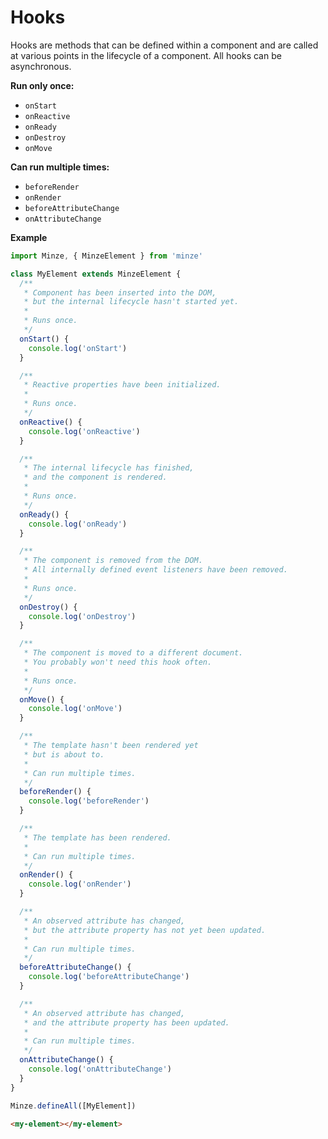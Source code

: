 # Hooks

Hooks are methods that can be defined within a component and are called at various points in the lifecycle of a component. All hooks can be asynchronous.

**Run only once:**

- `onStart`
- `onReactive`
- `onReady`
- `onDestroy`
- `onMove`

**Can run multiple times:**

- `beforeRender`
- `onRender`
- `beforeAttributeChange`
- `onAttributeChange`

**Example**

```js
import Minze, { MinzeElement } from 'minze'

class MyElement extends MinzeElement {
  /**
   * Component has been inserted into the DOM,
   * but the internal lifecycle hasn't started yet.
   *
   * Runs once.
   */
  onStart() {
    console.log('onStart')
  }

  /**
   * Reactive properties have been initialized.
   *
   * Runs once.
   */
  onReactive() {
    console.log('onReactive')
  }

  /**
   * The internal lifecycle has finished,
   * and the component is rendered.
   *
   * Runs once.
   */
  onReady() {
    console.log('onReady')
  }

  /**
   * The component is removed from the DOM.
   * All internally defined event listeners have been removed.
   *
   * Runs once.
   */
  onDestroy() {
    console.log('onDestroy')
  }

  /**
   * The component is moved to a different document.
   * You probably won't need this hook often.
   *
   * Runs once.
   */
  onMove() {
    console.log('onMove')
  }

  /**
   * The template hasn't been rendered yet
   * but is about to.
   *
   * Can run multiple times.
   */
  beforeRender() {
    console.log('beforeRender')
  }

  /**
   * The template has been rendered.
   *
   * Can run multiple times.
   */
  onRender() {
    console.log('onRender')
  }

  /**
   * An observed attribute has changed,
   * but the attribute property has not yet been updated.
   *
   * Can run multiple times.
   */
  beforeAttributeChange() {
    console.log('beforeAttributeChange')
  }

  /**
   * An observed attribute has changed,
   * and the attribute property has been updated.
   *
   * Can run multiple times.
   */
  onAttributeChange() {
    console.log('onAttributeChange')
  }
}

Minze.defineAll([MyElement])
```

```html
<my-element></my-element>
```
